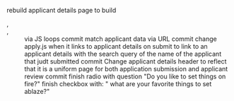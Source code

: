 rebuild applicant details page to build <dl>, <dt>, <dd> via JS loops
commit
match applicant data via URL
commit
change apply.js when it links to applicant details on submit to link to an applicant details with the search query of the name of the applicant that judt submitted
commit
Change applicant details header to reflect that it is a uniform page for both application submission and applicant review
commit
finish radio with question "Do you like to set things on fire?" 
finish checkbox with: " what are your favorite things to set ablaze?"

